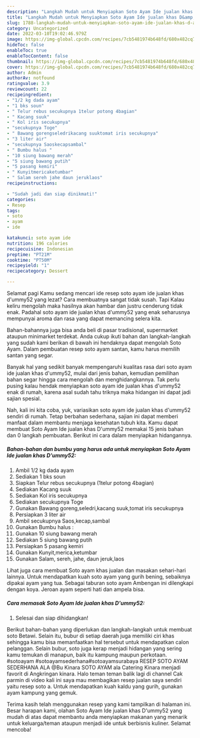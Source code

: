 ```yaml
---
description: "Langkah Mudah untuk Menyiapkan Soto Ayam Ide jualan khas D&amp;#39;ummy52 Anti Gagal"
title: "Langkah Mudah untuk Menyiapkan Soto Ayam Ide jualan khas D&amp;#39;ummy52 Anti Gagal"
slug: 1788-langkah-mudah-untuk-menyiapkan-soto-ayam-ide-jualan-khas-d-and-39-ummy52-anti-gagal
category: Uncategorized
date: 2022-03-10T19:02:46.979Z
image: https://img-global.cpcdn.com/recipes/7cb5481974b648fd/680x482cq70/soto-ayam-ide-jualan-khas-dummy52-foto-resep-utama.jpg
hideToc: false
enableToc: true
enableTocContent: false
thumbnail: https://img-global.cpcdn.com/recipes/7cb5481974b648fd/680x482cq70/soto-ayam-ide-jualan-khas-dummy52-foto-resep-utama.jpg
cover: https://img-global.cpcdn.com/recipes/7cb5481974b648fd/680x482cq70/soto-ayam-ide-jualan-khas-dummy52-foto-resep-utama.jpg
author: Admin
authorAv: notfound
ratingvalue: 3.9
reviewcount: 22
recipeingredient:
- "1/2 kg dada ayam"
- "1 bks soun"
- " Telur rebus secukupnya 1telur potong 4bagian"
- " Kacang suuk"
- " Kol iris secukupnya"
- "secukupnya Toge"
- " Bawang gorengseledrikacang suuktomat iris secukupnya"
- "3 liter air"
- "secukupnya Saoskecapsambal"
- " Bumbu halus "
- "10 siung bawang merah"
- "5 siung bawang putih"
- "5 pasang kemiri"
- " Kunyitmericaketumbar"
- " Salam sereh jahe daun jeruklaos"
recipeinstructions:

- "Sudah jadi dan siap dinikmati!"
categories:
- Resep
tags:
- soto
- ayam
- ide

katakunci: soto ayam ide 
nutrition: 196 calories
recipecuisine: Indonesian
preptime: "PT21M"
cooktime: "PT50M"
recipeyield: "1"
recipecategory: Dessert

---
```



Selamat pagi Kamu sedang mencari ide resep soto ayam ide jualan khas d&#39;ummy52 yang lezat? Cara membuatnya sangat tidak susah. Tapi Kalau keliru mengolah maka hasilnya akan hambar dan justru cenderung tidak enak. Padahal soto ayam ide jualan khas d&#39;ummy52 yang enak seharusnya mempunyai aroma dan rasa yang dapat memancing selera kita.


Bahan-bahannya juga bisa anda beli di pasar tradisional, supermarket ataupun minimarket terdekat. Anda cukup ikuti bahan dan langkah-langkah yang sudah kami berikan di bawah ini hendaknya dapat mengolah Soto Ayam. Dalam pembuatan resep soto ayam santan, kamu harus memilih santan yang segar.

Banyak hal yang sedikit banyak mempengaruhi kualitas rasa dari soto ayam ide jualan khas d&#39;ummy52, mulai dari jenis bahan, kemudian pemilihan bahan segar hingga cara mengolah dan menghidangkannya. Tak perlu pusing kalau hendak menyiapkan soto ayam ide jualan khas d&#39;ummy52 enak di rumah, karena asal sudah tahu triknya maka hidangan ini dapat jadi sajian spesial.


Nah, kali ini kita coba, yuk, variasikan soto ayam ide jualan khas d&#39;ummy52 sendiri di rumah. Tetap berbahan sederhana, sajian ini dapat memberi manfaat dalam membantu menjaga kesehatan tubuh kita. Kamu dapat membuat Soto Ayam Ide jualan khas D&#39;ummy52 memakai 15 jenis bahan dan 0 langkah pembuatan. Berikut ini cara dalam menyiapkan hidangannya.

<!--inarticleads1-->

##### Bahan-bahan dan bumbu yang harus ada untuk menyiapkan Soto Ayam Ide jualan khas D&#39;ummy52:

1. Ambil 1/2 kg dada ayam
1. Sediakan 1 bks soun
1. Siapkan  Telur rebus secukupnya (1telur potong 4bagian)
1. Sediakan  Kacang suuk
1. Sediakan  Kol iris secukupnya
1. Sediakan secukupnya Toge
1. Gunakan  Bawang goreng,seledri,kacang suuk,tomat iris secukupnya
1. Persiapkan 3 liter air
1. Ambil secukupnya Saos,kecap,sambal
1. Gunakan  Bumbu halus :
1. Gunakan 10 siung bawang merah
1. Sediakan 5 siung bawang putih
1. Persiapkan 5 pasang kemiri
1. Gunakan  Kunyit,merica,ketumbar
1. Gunakan  Salam, sereh, jahe, daun jeruk,laos


Lihat juga cara membuat Soto ayam khas jualan dan masakan sehari-hari lainnya. Untuk mendapatkan kuah soto ayam yang gurih bening, sebaiknya dipakai ayam yang tua. Sebagai taburan soto ayam Ambengan ini dilengkapi dengan koya. Jeroan ayam seperti hati dan ampela bisa. 

<!--inarticleads2-->

##### Cara memasak Soto Ayam Ide jualan khas D&#39;ummy52:


1. Selesai dan siap dihidangkan!

Berikut bahan-bahan yang diperlukan dan langkah-langkah untuk membuat soto Betawi. Selain itu, bubur di setiap daerah juga memiliki ciri khas sehingga kamu bisa memanfaatkan hal tersebut untuk mendapatkan calon pelanggan. Selain bubur, soto juga kerap menjadi hidangan yang sering kamu temukan di manapun, baik itu kampung maupun perkotaan. #sotoayam #sotoayamsederhana#sotoayamsurabaya RESEP SOTO AYAM SEDERHANA ALA @Bu Kinara SOTO AYAM ala Catering Kinara menjadi favorit di Angkringan kinara. Halo teman teman balik lagi di channel Cak parmin di video kali ini saya mau membagikan resep jualan saya sendiri yaitu resep soto a. Untuk mendapatkan kuah kaldu yang gurih, gunakan ayam kampung yang gemuk. 

Terima kasih telah menggunakan resep yang kami tampilkan di halaman ini. Besar harapan kami, olahan Soto Ayam Ide jualan khas D&#39;ummy52 yang mudah di atas dapat membantu anda menyiapkan makanan yang menarik untuk keluarga/teman ataupun menjadi ide untuk berbisnis kuliner. Selamat mencoba!
